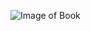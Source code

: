 ![Image of Book](https://user-images.githubusercontent.com/94619066/158017878-408db492-299a-44f5-8097-0f5704fd6c5a.png)

